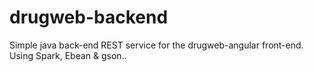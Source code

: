 drugweb-backend
===============

Simple java back-end REST service for the drugweb-angular front-end.
Using Spark, Ebean &amp; gson..
